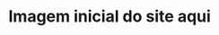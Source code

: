 <!DOCTYPE htm>
<html lang="en">
<head>
      <meta charset="UTF-8">
      <meta http-equiv="X-UA-Compatible" content="IE=edge">
      <meta name="viewport" content="width=device-width, initial-scaled=1.0">
      <title>Documento</title>
  </head>
  <body>
    <h1>Imagem inicial do site aqui</h1>
    
  </body>
  </html>
